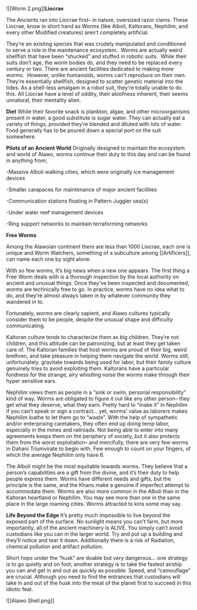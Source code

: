 

![[Worm 2.png]]**Liocrae**

The Ancients ran into Liocrae first– in nature, oversized razor clams. These Liocrae, know in short hand as Worms (like Alboli, Kaltorans, Nephilim, and every other Modified creatures) aren’t completely artificial.

They’re an existing species that was crudely manipulated and conditioned to serve a role in the maintenance ecosystem.  Worms are actually weird shellfish that have been “shucked” and stuffed in robotic suits.  While their suits don’t age, the worm bodies do, and they need to be replaced every century or two. There are ancient facilities dedicated to making more worms.  However, unlike humanoids, worms can’t reproduce on their own. They’re essentially shellfish, designed to scatter genetic material into the tides. As a shell-less amalgam in a robot suit, they’re totally unable to do this. All Liocrae have a level of oddity, their aloofness inherent, their seems unnatural, their mentality alien.

**Diet**
While their favorite snack is plankton, algae, and other microorganisms present in water, a good substitute is sugar water. They can actually eat a variety of things, provided they’re blended and diluted with lots of water. Food generally has to be poured down a special port on the suit somewhere.

**Pilots of an Ancient World**
Originally designed to maintain the ecosystem and world of Alawo, worms continue their duty to this day and can be found in anything from;

-Massive Alboli walking cities, which were originally ice management devices

-Smaller carapaces for maintenance of major ancient facilities

-Communication stations floating in Pattern Juggler sea(s)

-Under water reef management devices

-Ring support networks to maintain terraforming networks

**Free Worms**

Among the Alawoian continent there are less than 1000 Liocrae, each one is unique and Worm Watchers, something of a subculture among [[Artificers]], can name each one by sight alone.  
  
With so few worms, It’s big news when a new one appears. The first thing a Free Worm deals with is a thorough inspection by the local authority on ancient and unusual things. Once they’ve been inspected and documented, worms are technically free to go. In practice, worms have no idea what to do, and they’re almost always taken in by whatever community they wandered in to.  
  
Fortunately, worms are clearly sapient, and Alawo cultures typically consider them to be people, despite the unusual shape and difficulty communicating.  
  
Kaltoran culture tends to characterize them as big children. They’re not children, and this attitude can be patronizing, but at least they get taken care of. The Kaltoran families that host worms are proud of their big, weird brethren, and take pleasure in helping them navigate the world. Worms still, unfortunately. gravitate towards being used for labor, but their family culture genuinely tries to avoid exploiting them. Kaltorans have a particular fondness for the strange, airy whistling noise the worms make through their hyper sensitive ears.

Nephilim views them as people in a “sink or swim, personal responsibility” kind of way. Worms are obligated to figure it out like any other person– they get what they deserve, what they earn. Pretty hard to “make it” in Nephilim if you can’t speak or sign a contract… yet, worms’ value as laborers makes Nephilim loathe to let them go to “waste”. With the help of sympathetic and/or enterprising caretakers, they often end up doing temp labor, especially in the mines and railroads. Not being able to enter into many agreements keeps them on the periphery of society, but it also protects them from the worst exploitation– and mercifully, there are very few worms in Dahani Triumvirate to begin with. Few enough to count on your fingers, of which the average Nephilim only have 6.

The Alboli might be the most equitable towards worms. They believe that a person’s capabilities are a gift from the divine, and it’s their duty to help people express them. Worms have different needs and gifts, but the principle is the same, and the Khans make a genuine if imperfect attempt to accommodate them. Worms are also more common in the Alboli than in the Kaltoran heartland or Nephilim. You may see more than one in the same place in the large roaming cities. Worms attracted to kins some may say.

**Life Beyond the Edge**
It’s pretty much impossible to live beyond the exposed part of the surface. No sunlight means you can’t farm, but more importantly, all of the ancient machinery is ALIVE. You simply can’t avoid custodians like you can in the larger world. Try and put up a building and they’ll notice and tear it down. Additionally there is a risk of Radiation, chemical pollution and artifact pollution.

Short hops under the “husk” are doable but very dangerous… one strategy is to go quietly and on foot, another strategy is to take the fastest airship you can and get in and out as quickly as possible. Speed, and “camouflage” are crucial.  Although you need to find the entrances that custodians will take in and out of the husk into the meat of the planet first to succeed in this idiotic feat.

![[Alawo Shell.png]]